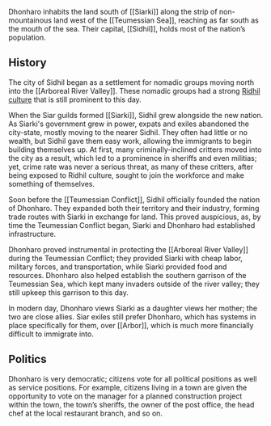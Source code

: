 Dhonharo inhabits the land south of [[Siarki]] along the strip of non-mountainous land west of the [[Teumessian Sea]], reaching as far south as the mouth of the sea. Their capital, [[Sidhil]], holds most of the nation’s population.
## History
The city of Sidhil began as a settlement for nomadic groups moving north into the [[Arboreal River Valley]]. These nomadic groups had a strong [Ridhil culture](Ridhil%20Culture.md) that is still prominent to this day.

When the Siar guilds formed [[Siarki]], Sidhil grew alongside the new nation. As Siarki's government grew in power, expats and exiles abandoned the city-state, mostly moving to the nearer Sidhil. They often had little or no wealth, but Sidhil gave them easy work, allowing the immigrants to begin building themselves up. At first, many criminally-inclined critters moved into the city as a result, which led to a prominence in sheriffs and even militias; yet, crime rate was never a serious threat, as many of these critters, after being exposed to Ridhil culture, sought to join the workforce and make something of themselves.

Soon before the [[Teumessian Conflict]], Sidhil officially founded the nation of Dhonharo. They expanded both their territory and their industry, forming trade routes with Siarki in exchange for land. This proved auspicious, as, by time the Teumessian Conflict began, Siarki and Dhonharo had established infrastructure.

Dhonharo proved instrumental in protecting the [[Arboreal River Valley]] during the Teumessian Conflict; they provided Siarki with cheap labor, military forces, and transportation, while Siarki provided food and resources. Dhonharo also helped establish the southern garrison of the Teumessian Sea, which kept many invaders outside of the river valley; they still upkeep this garrison to this day.

In modern day, Dhonharo views Siarki as a daughter views her mother; the two are close allies. Siar exiles still prefer Dhonharo, which has systems in place specifically for them, over [[Arbor]], which is much more financially difficult to immigrate into.
## Politics
Dhonharo is very democratic; citizens vote for all political positions as well as service positions. For example, citizens living in a town are given the opportunity to vote on the manager for a planned construction project within the town, the town’s sheriffs, the owner of the post office, the head chef at the local restaurant branch, and so on.